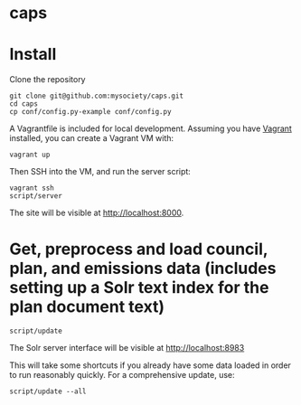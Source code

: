 # caps

# Install

Clone the repository

```
git clone git@github.com:mysociety/caps.git
cd caps
cp conf/config.py-example conf/config.py
```

A Vagrantfile is included for local development. Assuming you have [Vagrant](https://www.vagrantup.com/) installed, you can create a Vagrant VM with:

```
vagrant up
```

Then SSH into the VM, and run the server script:

```
vagrant ssh
script/server
```

The site will be visible at <http://localhost:8000>.

# Get, preprocess and load council, plan, and emissions data (includes setting up a Solr text index for the plan document text)

```
script/update
```

The Solr server interface will be visible at <http://localhost:8983>

This will take some shortcuts if you already have some data loaded in order to run reasonably quickly.
For a comprehensive update, use:

```
script/update --all
```

